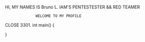 HI, MY NAMES IS Bruno L. IAM'S PENTESTESTER && RED TEAMER
               
                  WELCOME TO MY PROFILE
               
CLOSE 3301. int main() {

}

